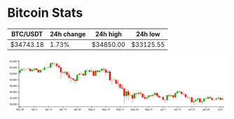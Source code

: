# Bitcoin Stats

BTC/USDT|24h change|24h high|24h low|
|---|---|---|---|
|$34743.18|1.73%|$34850.00|$33125.55|

<img src="./chart.svg">
